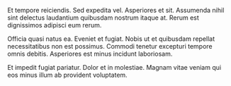 Et tempore reiciendis. Sed expedita vel. Asperiores et sit. Assumenda nihil sint delectus laudantium quibusdam nostrum itaque at. Rerum est dignissimos adipisci eum rerum.
 Officia quasi natus ea. Eveniet et fugiat. Nobis ut et quibusdam repellat necessitatibus non est possimus. Commodi tenetur excepturi tempore omnis debitis. Asperiores est minus incidunt laboriosam.
 Et impedit fugiat pariatur. Dolor et in molestiae. Magnam vitae veniam qui eos minus illum ab provident voluptatem.